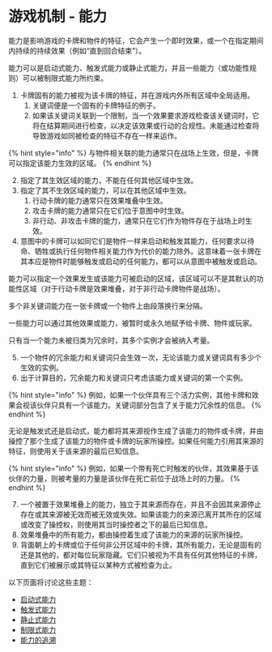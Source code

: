 # 游戏机制 - 能力

能力是影响游戏的卡牌和物件的特征，它会产生一个即时效果，或一个在指定期间内持续的持续效果（例如“直到回合结束”）。

能力可以是启动式能力、触发式能力或静止式能力，并且一些能力（或功能性规则）可以被制限式能力所约束。

1. 卡牌固有的能力被视为该卡牌的特征，并在游戏内外所有区域中全局适用。
   1. 关键词便是一个固有的卡牌特征的例子。
   2. 如果该关键词关联到一个限制，当一个效果要求游戏检查该关键词时，它将在结算期间进行检查，以决定该效果或行动的合规性。未能通过检查将导致游戏如同被检查的特征不存在一样来运作。

{% hint style="info" %}
与物件相关联的能力通常只在战场上生效，但是，卡牌可以指定该能力生效的区域。
{% endhint %}

2. 指定了其生效区域的能力，不能在任何其他区域中生效。
3. 指定了其不生效区域的能力，可以在其他区域中生效。
   1. 行动卡牌的能力通常只在效果堆叠中生效。
   2. 攻击卡牌的能力通常只在它们位于意图中时生效。
   3. 非行动、非攻击卡牌的能力，通常只在它们作为物件存在于战场上时生效。
4. 意图中的卡牌可以如同它们是物件一样来启动和触发其能力，任何要求以待命、牺牲或执行任何物件相关能力作为代价的能力除外。这意味着一张卡牌在其本应是物件时能够触发或启动的任何能力，都可以从意图中被触发或启动。

能力可以指定一个效果发生或该能力可被启动的区域，该区域可以不是其默认的功能性区域（对于行动卡牌是效果堆叠，对于非行动卡牌物件是战场）。

多个非关键词能力在一张卡牌或一个物件上由段落换行来分隔。

一些能力可以通过其他效果或能力，被暂时或永久地赋予给卡牌、物件或玩家。

只有当一个能力未被归类为冗余时，其多个实例才会被纳入考量。

5. 一个物件的冗余能力和关键词只会生效一次，无论该能力或关键词具有多少个生效的实例。
6. 出于计算目的，冗余能力和关键词只考虑该能力或关键词的第一个实例。

{% hint style="info" %}
例如，如果一个伙伴具有三个活力实例，其他卡牌和效果会视该伙伴只具有一个该能力。关键词部分包含了关于能力冗余性的信息。
{% endhint %}

无论是触发式还是启动式，能力都将其来源视作生成了该能力的物件或卡牌，并由操控了那个生成了该能力的物件或卡牌的玩家所操控。如果任何能力引用其来源的特征，则使用关于该来源的最后已知信息。

{% hint style="info" %}
例如，如果一个带有死亡时触发的伙伴，其效果基于该伙伴的力量，则被考量的力量是该伙伴在死亡前位于战场上时的力量。
{% endhint %}

7. 一个被置于效果堆叠上的能力，独立于其来源而存在，并且不会因其来源停止存在或其来源被无效而被无效或失效。如果该能力的来源已离开其所在的区域或改变了操控权，则使用其当时操控者之下的最后已知信息。
8. 效果堆叠中的所有能力，都由操控着生成了该能力的来源的玩家所操控。
9. 背面朝上的卡牌或位于任何非公开区域中的卡牌，其所有能力，无论是固有的还是其他的，都对每位玩家隐藏。它们只被视为不具有任何其他特征的卡牌，直到它们被展示或其特征以某种方式被检查为止。



以下页面将讨论这些主题：

* [启动式能力](neng-li-qi-dong-shi-neng-li.md)
* [触发式能力](neng-li-chu-fa-shi-neng-li.md)
* [静止式能力](neng-li-jing-zhi-shi-neng-li.md)
* [制限式能力](neng-li-zhi-xian-shi-neng-li.md)
* [能力的追溯](neng-li-neng-li-de-zhui-su.md)
